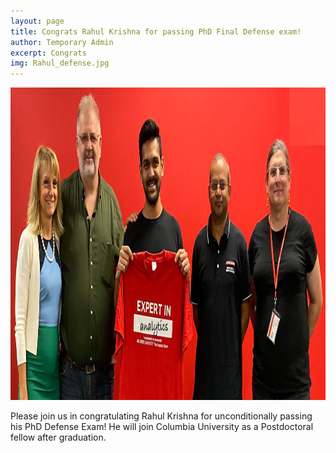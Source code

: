 ```yaml
---
layout: page
title: Congrats Rahul Krishna for passing PhD Final Defense exam!
author: Temporary Admin
excerpt: Congrats
img: Rahul_defense.jpg
---
```

<img src="/img/Rahul_defense.jpg" alt="Rahul defense exam" height="500">

Please join us in congratulating Rahul Krishna for unconditionally passing his PhD Defense Exam! He will join Columbia University as a Postdoctoral fellow after graduation.
